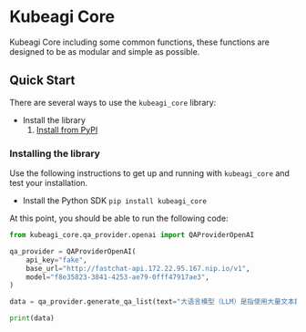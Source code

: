 # Kubeagi Core
Kubeagi Core including some common functions, these functions are designed to be as modular and simple as possible.

## Quick Start

There are several ways to use the `kubeagi_core` library:
* Install the library
    1. [Install from PyPI](https://github.com/kubeagi/core-library/libs/core/kubeagi_core#installing-the-library)

### Installing the library
Use the following instructions to get up and running with `kubeagi_core` and test your
installation.

- Install the Python SDK `pip install kubeagi_core`

At this point, you should be able to run the following code:

```python
from kubeagi_core.qa_provider.openai import QAProviderOpenAI

qa_provider = QAProviderOpenAI(
    api_key="fake",
    base_url="http://fastchat-api.172.22.95.167.nip.io/v1",
    model="f8e35823-3841-4253-ae79-0fff47917ae3",
)

data = qa_provider.generate_qa_list(text="大语言模型（LLM）是指使用大量文本数据训练的深度学习模型，可以生成自然语言文本或理解语言文本的含义。大语言模型可以处理多种自然语言任务，如文本分类、问答、对话等，是通向人工智能的一条重要途径。")

print(data)
```